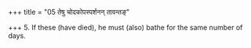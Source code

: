 +++
title = "05 तेषु चोदकोपस्पर्शनन् तावन्तङ्"

+++
5. If these (have died), he must (also) bathe for the same number of days.
